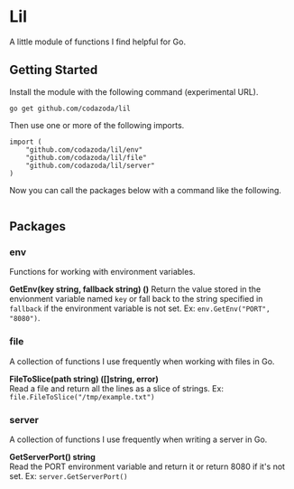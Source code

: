 # Lil

A little module of functions I find helpful for Go.

## Getting Started

Install the module with the following command (experimental URL).

```
go get github.com/codazoda/lil
```

Then use one or more of the following imports.

```
import (
    "github.com/codazoda/lil/env"
    "github.com/codazoda/lil/file"
    "github.com/codazoda/lil/server"
)
```

Now you can call the packages below with a command like the following.

```
```

## Packages

### env

Functions for working with environment variables.

**GetEnv(key string, fallback string) ()**
Return the value stored in the envionment variable named `key` or fall back to the string specified in `fallback` if the environment variable is not set. Ex: `env.GetEnv("PORT", "8080")`.

### file

A collection of functions I use frequently when working with files in Go.

**FileToSlice(path string) ([]string, error)**  
Read a file and return all the lines as a slice of strings. Ex: `file.FileToSlice("/tmp/example.txt")`

### server

A collection of functions I use frequently when writing a server in Go.

**GetServerPort() string**  
Read the PORT environment variable and return it or return 8080 if it's not set. Ex: `server.GetServerPort()`
